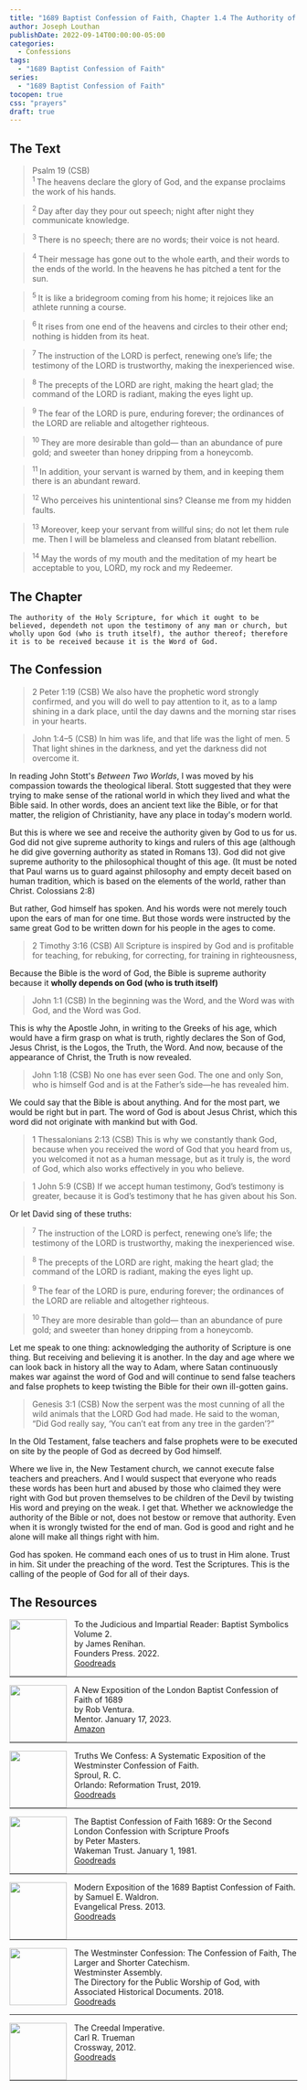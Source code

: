 ```yaml
---
title: "1689 Baptist Confession of Faith, Chapter 1.4 The Authority of Holy Scripture "
author: Joseph Louthan
publishDate: 2022-09-14T00:00:00-05:00
categories:
  - Confessions
tags:
  - "1689 Baptist Confession of Faith"
series:
  - "1689 Baptist Confession of Faith"
tocopen: true
css: "prayers"
draft: true
---
```

## The Text

>Psalm 19 (CSB)  
><sup> 1  </sup>The heavens declare the glory of God, and the expanse proclaims the work of his hands. 

><sup> 2  </sup>Day after day they pour out speech; night after night they communicate knowledge. 

><sup> 3  </sup>There is no speech; there are no words; their voice is not heard. 

><sup> 4  </sup>Their message has gone out to the whole earth, and their words to the ends of the world. In the heavens he has pitched a tent for the sun. 

><sup> 5  </sup>It is like a bridegroom coming from his home; it rejoices like an athlete running a course. 

><sup> 6  </sup>It rises from one end of the heavens and circles to their other end; nothing is hidden from its heat. 

><sup> 7  </sup>The instruction of the LORD is perfect, renewing one’s life; the testimony of the LORD is trustworthy, making the inexperienced wise. 

><sup> 8  </sup>The precepts of the LORD are right, making the heart glad; the command of the LORD is radiant, making the eyes light up. 

><sup> 9  </sup>The fear of the LORD is pure, enduring forever; the ordinances of the LORD are reliable and altogether righteous. 

><sup> 10  </sup>They are more desirable than gold— than an abundance of pure gold; and sweeter than honey dripping from a honeycomb. 

><sup> 11  </sup>In addition, your servant is warned by them, and in keeping them there is an abundant reward. 

><sup> 12  </sup>Who perceives his unintentional sins? Cleanse me from my hidden faults. 

><sup> 13  </sup>Moreover, keep your servant from willful sins; do not let them rule me. Then I will be blameless and cleansed from blatant rebellion. 

><sup> 14  </sup>May the words of my mouth and the meditation of my heart be acceptable to you, LORD, my rock and my Redeemer.

<div style="page-break-after: always;"></div>

## The Chapter

```text
The authority of the Holy Scripture, for which it ought to be believed, dependeth not upon the testimony of any man or church, but wholly upon God (who is truth itself), the author thereof; therefore it is to be received because it is the Word of God.
```

<div style="page-break-after: always;"></div>

## The Confession

>2 Peter 1:19 (CSB) We also have the prophetic word strongly confirmed, and you will do well to pay attention to it, as to a lamp shining in a dark place, until the day dawns and the morning star rises in your hearts.

>John 1:4–5 (CSB) In him was life, and that life was the light of men. 5 That light shines in the darkness, and yet the darkness did not overcome it.

In reading John Stott's *Between Two Worlds*, I was moved by his compassion towards the theological liberal. Stott suggested that they were trying to make sense of the rational world in which they lived and what the Bible said. In other words, does an ancient text like the Bible, or for that matter, the religion of Christianity, have any place in today's modern world.

But this is where we see and receive the authority given by God to us for us. God did not give supreme authority to kings and rulers of this age (although he did give governing authority as stated in Romans 13). God did not give supreme authority to the philosophical thought of this age. (It must be noted that Paul warns us to guard against philosophy and empty deceit based on human tradition, which is based on the elements of the world, rather than Christ. Colossians 2:8)

But rather, God himself has spoken. And his words were not merely touch upon the ears of man for one time. But those words were instructed by the same great God to be written down for his people in the ages to come.

>2 Timothy 3:16 (CSB) All Scripture is inspired by God and is profitable for teaching, for rebuking, for correcting, for training in righteousness,

Because the Bible is the word of God, the Bible is supreme authority because it **wholly depends on God (who is truth itself)**

>John 1:1 (CSB) In the beginning was the Word, and the Word was with God, and the Word was God.

This is why the Apostle John, in writing to the Greeks of his age, which would have a firm grasp on what is truth, rightly declares the Son of God, Jesus Christ, is the Logos, the Truth, the Word. And now, because of the appearance of Christ, the Truth is now revealed.

>John 1:18 (CSB) No one has ever seen God. The one and only Son, who is himself God and is at the Father’s side—he has revealed him.

We could say that the Bible is about anything. And for the most part, we would be right but in part. The word of God is about Jesus Christ, which this word did not originate with mankind but with God.

>1 Thessalonians 2:13 (CSB) This is why we constantly thank God, because when you received the word of God that you heard from us, you welcomed it not as a human message, but as it truly is, the word of God, which also works effectively in you who believe.

>1 John 5:9 (CSB) If we accept human testimony, God’s testimony is greater, because it is God’s testimony that he has given about his Son.

Or let David sing of these truths:

><sup> 7  </sup>The instruction of the LORD is perfect, renewing one’s life; the testimony of the LORD is trustworthy, making the inexperienced wise.

><sup> 8  </sup>The precepts of the LORD are right, making the heart glad; the command of the LORD is radiant, making the eyes light up.

><sup> 9  </sup>The fear of the LORD is pure, enduring forever; the ordinances of the LORD are reliable and altogether righteous.

><sup> 10  </sup>They are more desirable than gold— than an abundance of pure gold; and sweeter than honey dripping from a honeycomb.

Let me speak to one thing: acknowledging the authority of Scripture is one thing. But receiving and believing it is another. In the day and age where we can look back in history all the way to Adam, where Satan continuously makes war against the word of God and will continue to send false teachers and false prophets to keep twisting the Bible for their own ill-gotten gains.

>Genesis 3:1 (CSB) Now the serpent was the most cunning of all the wild animals that the LORD God had made. He said to the woman, “Did God really say, ‘You can’t eat from any tree in the garden’?”

In the Old Testament, false teachers and false prophets were to be executed on site by the people of God as decreed by God himself.

Where we live in, the New Testament church, we cannot execute false teachers and preachers. And I would suspect that everyone who reads these words has been hurt and abused by those who claimed they were right with God but proven themselves to be children of the Devil by twisting His word and preying on the weak. I get that. Whether we acknowledge the authority of the Bible or not, does not bestow or remove that authority. Even when it is wrongly twisted for the end of man. God is good and right and he alone will make all things right with him.

God has spoken. He command each ones of us to trust in Him alone. Trust in him. Sit under the preaching of the word. Test the Scriptures. This is the calling of the people of God for all of their days.
## The Resources

<img src="/images/resources/confession-1689-judacious-reader-renihan.png" align="left" width="100" style="padding-right: 10px" />To the Judicious and Impartial Reader: Baptist Symbolics Volume 2.  
by James Renihan.  
Founders Press. 2022.  
[Goodreads](https://www.goodreads.com/book/show/17867976-modern-exposition-of-the-1689-baptist-confession-of-faith)

<p style="clear:both;">

---

<img src="/images/resources/confession-1689-new-exposition-ventura.jpg" align="left" width="100" style="padding-right: 10px" />A New Exposition of the London Baptist Confession of Faith of 1689    
by Rob Ventura.  
Mentor. January 17, 2023.  
[Amazon](https://www.amazon.com/Exposition-London-Baptist-Confession-Faith/dp/1527108902/ref=asc_df_1527108902/?tag=hyprod-20&linkCode=df0&hvadid=598295323603&hvpos=&hvnetw=g&hvrand=3877532160906942020&hvpone=&hvptwo=&hvqmt=&hvdev=c&hvdvcmdl=&hvlocint=&hvlocphy=9014286&hvtargid=pla-1722666080628&psc=1)

<p style="clear:both;">

---

<img src="/images/resources/confession-wcf-truths-we-confess-sproul.jpg" align="left" width="100" style="padding-right: 10px" />Truths We Confess: A Systematic Exposition of the Westminster Confession of Faith.  
Sproul, R. C.    
Orlando: Reformation Trust, 2019.  
[Goodreads](https://www.goodreads.com/book/show/50024945-truths-we-confess?ac=1&from_search=true&qid=ssTkBgIFwE&rank=1)

<p style="clear:both;">

---

<img src="/images/resources/confession-1689-masters.jpg" align="left" width="100" style="padding-right: 10px" />The Baptist Confession of Faith 1689: Or the Second London Confession with Scripture Proofs  
by Peter Masters.  
Wakeman Trust. January 1, 1981.  
[Goodreads](https://www.goodreads.com/book/show/1723671.Baptist_Confession_of_Faith_1689?ac=1&from_search=true&qid=HfdndsOLE6&rank=1)

<p style="clear:both;">

---

<img src="/images/resources/confession-1689-modern-exposition-waldron.jpg" align="left" width="100" style="padding-right: 10px" />Modern Exposition of the 1689 Baptist Confession of Faith.  
by Samuel E. Waldron.  
Evangelical Press. 2013.  
[Goodreads](https://www.goodreads.com/book/show/17867976-modern-exposition-of-the-1689-baptist-confession-of-faith)

<p style="clear:both;">

---

<img src="/images/resources/confession-wcf-banner-of-truth.jpg" align="left" width="100" style="padding-right: 10px" />The Westminster Confession: The Confession of Faith, The Larger and Shorter Catechism.  
Westminster Assembly.  
The Directory for the Public Worship of God, with Associated Historical Documents. 2018.   
[Goodreads](https://www.goodreads.com/book/show/39905592-the-westminster-confession?ac=1&from_search=true&qid=oMfahlcldC&rank=1)

<p style="clear:both;">

---

<img src="/images/resources/book-creedal-imperative-trueman.jpg" align="left" width="100" style="padding-right: 10px" />The Creedal Imperative.  
Carl R. Trueman    
Crossway, 2012.  
[Goodreads](https://www.goodreads.com/book/show/14452976-the-creedal-imperative?ac=1&from_search=true&qid=GTaJVGWwOY&rank=1)

<p style="clear:both;">

---


